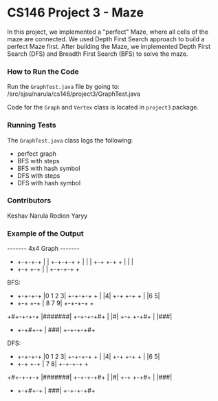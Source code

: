 # CS146 Project 3 - Maze
In this project, we implemented a "perfect" Maze, where all cells of the maze are connected. We used Depth First Search
approach to build a perfect Maze first. After building the Maze, we implemented Depth First Search (DFS) and
Breadth First Search (BFS) to solve the maze.

### How to Run the Code
Run the `GraphTest.java` file by going to:
/src/sjsu/narula/cs146/project3/GraphTest.java

Code for the `Graph` and `Vertex` class is located in `project3` package.

### Running Tests
The `GraphTest.java` class logs the following:
* perfect graph
* BFS with steps
* BFS with hash symbol
* DFS with steps
* DFS with hash symbol

### Contributors
Keshav Narula
Rodion Yaryy

### Example of the Output

------- 4x4 Graph -------
+ +-+-+-+
|       |
+-+-+-+ +
|     | |
+-+ +-+ +
|   |   |
+ +-+ +-+
|       |
+-+-+-+ +

BFS:
+ +-+-+-+
|0 1 2 3|
+-+-+-+ +
|     |4|
+-+ +-+ +
|   |6 5|
+ +-+ +-+
|  8 7 9|
+-+-+-+ +

+#+-+-+-+
|#######|
+-+-+-+#+
|     |#|
+-+ +-+#+
|   |###|
+ +-+#+-+
|    ###|
+-+-+-+#+

DFS:
+ +-+-+-+
|0 1 2 3|
+-+-+-+ +
|     |4|
+-+ +-+ +
|   |6 5|
+ +-+ +-+
|    7 8|
+-+-+-+ +

+#+-+-+-+
|#######|
+-+-+-+#+
|     |#|
+-+ +-+#+
|   |###|
+ +-+#+-+
|    ###|
+-+-+-+#+
